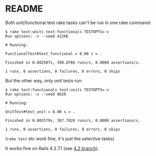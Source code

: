 # README

Both unit/functional test rake tasks can't be run in one rake command:

    $ rake test:units test:functionals TESTOPTS=-v
    Run options: -v --seed 41266

    # Running:

    FunctionalTest#test_functional = 0.00 s = .

    Finished in 0.002507s, 398.8766 runs/s, 0.0000 assertions/s.

    1 runs, 0 assertions, 0 failures, 0 errors, 0 skips

But the other way, only unit tests run:

    $ rake test:functionals test:units TESTOPTS=-v
    Run options: -v --seed 9620

    # Running:

    UnitTest#test_unit = 0.00 s = .

    Finished in 0.002579s, 387.7828 runs/s, 0.0000 assertions/s.

    1 runs, 0 assertions, 0 failures, 0 errors, 0 skips

(`rake test` etc work fine, it's just the selective tasks)

It works fine on Rails 4.2.7.1 (see [4.2 branch](https://github.com/domcleal/bug_rails_rake_chain/tree/4.2)).
